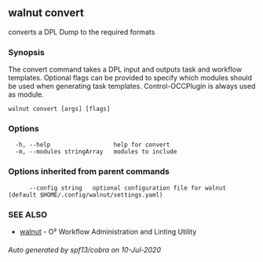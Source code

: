 ## walnut convert

converts a DPL Dump to the required formats

### Synopsis

The convert command takes a DPL input and outputs task and workflow templates. Optional flags can be provided to
specify which modules should be used when generating task templates. Control-OCCPlugin is always used as module.

```
walnut convert [args] [flags]
```

### Options

```
  -h, --help                  help for convert
  -m, --modules stringArray   modules to include
```

### Options inherited from parent commands

```
      --config string   optional configuration file for walnut (default $HOME/.config/walnut/settings.yaml)
```

### SEE ALSO

* [walnut](walnut.md)	 - O² Workflow Administration and Linting Utility

###### Auto generated by spf13/cobra on 10-Jul-2020
